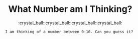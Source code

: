 # <div align="center"> What Number am I Thinking? 
  <div align="center"> :crystal_ball::crystal_ball::crystal_ball::crystal_ball:
    
    I am thinking of a number between 0-10. Can you guess it? 
  </div> 
